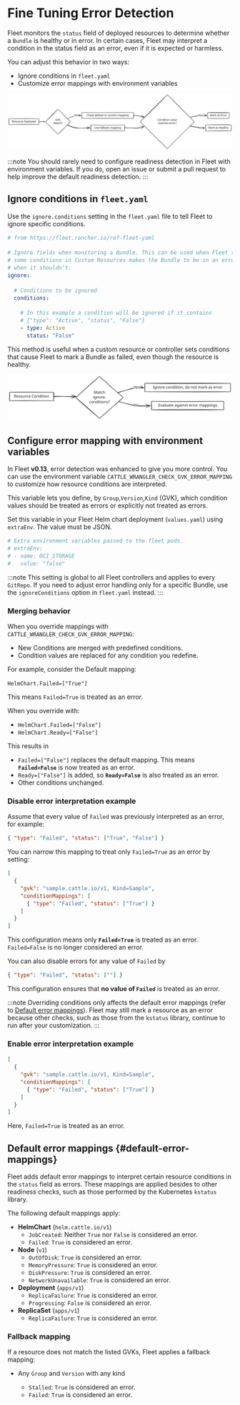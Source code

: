 # **Fine Tuning Error Detection**

Fleet monitors the `status` field of deployed resources to determine whether a `Bundle` is healthy or in error. In certain cases, Fleet may interpret a condition in the status field as an error, even if it is expected or harmless.

You can adjust this behavior in two ways:

* Ignore conditions in `fleet.yaml`  
* Customize error mappings with environment variables

![A visual flow of fine tuning error detections](../static/img/fine-tune-error-flow.svg)

:::note
You should rarely need to configure readiness detection in Fleet with environment variables. If you do, open an issue or submit a pull request to help improve the default readiness detection.
:::

## **Ignore conditions in `fleet.yaml`**

Use the `ignore.conditions` setting in the `fleet.yaml` file to tell Fleet to ignore specific conditions.

```yaml
# from https://fleet.rancher.io/ref-fleet-yaml

# Ignore fields when monitoring a Bundle. This can be used when Fleet thinks
# some conditions in Custom Resources makes the Bundle to be in an error state
# when it shouldn't.
ignore:

  # Conditions to be ignored
  conditions:

    # In this example a condition will be ignored if it contains
    # {"type": "Active", "status", "False"}
    - type: Active
      status: "False"
```

This method is useful when a custom resource or controller sets conditions that cause Fleet to mark a Bundle as failed, even though the resource is healthy.

![A visual flow of ignore condition during fine tuning error detection](../static/img/fine-tune-error-ingore.svg)

## **Configure error mapping with environment variables**

In Fleet **v0.13**, error detection was enhanced to give you more control. You can use the environment variable  `CATTLE_WRANGLER_CHECK_GVK_ERROR_MAPPING` to customize how resource conditions are interpreted.

This variable lets you define, by `Group`,`Version`,`Kind` (GVK), which condition values should be treated as errors or explicitly not treated as errors.

Set this variable in your Fleet Helm chart deployment (`values.yaml`) using `extraEnv`. The value must be JSON.

```yaml
# Extra environment variables passed to the fleet pods.
# extraEnv:
# - name: OCI_STORAGE
#   value: "false"
```
:::note
This setting is global to all Fleet controllers and applies to every `GitRepo`. If you need to adjust error handling only for a specific Bundle, use the `ignoreConditions` option in `fleet.yaml` instead.
:::

### Merging behavior

When you override mappings with `CATTLE_WRANGLER_CHECK_GVK_ERROR_MAPPING`:

* New Conditions are merged with predefined conditions.  
* Condition values are replaced for any condition you redefine.

For example, consider the Default mapping: 

`HelmChart.Failed=["True"]`

This means `Failed=True` is treated as an error.

When you override with:

* `HelmChart.Failed=["False"]`  
* `HelmChart.Ready=["False"]`

This results in 

* `Failed=["False"]` replaces the default mapping. This means **`Failed=False`** is now treated as an error.  
* `Ready=["False"]` is added, so **`Ready=False`** is also treated as an error.  
* Other conditions unchanged.

### Disable error interpretation example

Assume that every value of `Failed` was previously interpreted as an error, for example:

```json
{ "type": "Failed", "status": ["True", "False"] }
```
You can narrow this mapping to treat only `Failed=True` as an error by setting:

```json
[
  {
    "gvk": "sample.cattle.io/v1, Kind=Sample",
    "conditionMappings": [
      { "type": "Failed", "status": ["True"] } 
    ]
  }
]
```

This configuration means only **`Failed=True`** is treated as an error. `Failed=False` is no longer considered an error.

You can also disable errors for any value of `Failed` by

```json
{ "type": "Failed", "status": [""] } 

```

This configuration ensures that **no value of `Failed`** is treated as an error.

:::note
Overriding conditions only affects the default error mappings (refer to [Default error mappings](#default-error-mappings)). Fleet may still mark a resource as an error because other checks, such as those from the `kstatus` library, continue to run after your customization.
:::

### Enable error interpretation example

```json
[
  {
    "gvk": "sample.cattle.io/v1, Kind=Sample",
    "conditionMappings": [
      { "type": "Failed", "status": ["True"] }
    ]
  }
]

```

Here, `Failed=True` is treated as an error.

## Default error mappings {#default-error-mappings}

Fleet adds default error mappings to interpret certain resource conditions in the `status` field as errors. These mappings are applied besides to other readiness checks, such as those performed by the Kubernetes `kstatus` library.

The following default mappings apply:

* **HelmChart** (`helm.cattle.io/v1`)  
  * `JobCreated`: Neither `True` nor `False` is considered an error.  
  * `Failed`: `True` is considered an error.  
* **Node** (`v1`)  
  * `OutOfDisk`: `True` is considered an error.  
  * `MemoryPressure`: `True` is considered an error.  
  * `DiskPressure`: `True` is considered an error.  
  * `NetworkUnavailable`: `True` is considered an error.  
* **Deployment** (`apps/v1`)  
  * `ReplicaFailure`: `True` is considered an error.  
  * `Progressing`: `False` is considered an error.  
* **ReplicaSet** (`apps/v1`)  
  * `ReplicaFailure`: `True` is considered an error.

### Fallback mapping

If a resource does not match the listed GVKs, Fleet applies a fallback mapping:

* Any `Group` and `Version` with any kind

  * `Stalled`: `True` is considered an error.  
  * `Failed`: `True` is considered an error.


